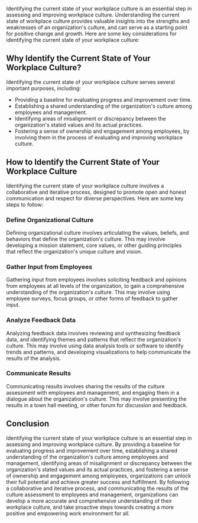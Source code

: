 
Identifying the current state of your workplace culture is an essential step in assessing and improving workplace culture. Understanding the current state of workplace culture provides valuable insights into the strengths and weaknesses of an organization's culture, and can serve as a starting point for positive change and growth. Here are some key considerations for identifying the current state of your workplace culture:

Why Identify the Current State of Your Workplace Culture?
---------------------------------------------------------

Identifying the current state of your workplace culture serves several important purposes, including:

- Providing a baseline for evaluating progress and improvement over time.
- Establishing a shared understanding of the organization's culture among employees and management.
- Identifying areas of misalignment or discrepancy between the organization's stated values and its actual practices.
- Fostering a sense of ownership and engagement among employees, by involving them in the process of evaluating and improving workplace culture.

How to Identify the Current State of Your Workplace Culture
-----------------------------------------------------------

Identifying the current state of your workplace culture involves a collaborative and iterative process, designed to promote open and honest communication and respect for diverse perspectives. Here are some key steps to follow:

### Define Organizational Culture

Defining organizational culture involves articulating the values, beliefs, and behaviors that define the organization's culture. This may involve developing a mission statement, core values, or other guiding principles that reflect the organization's unique culture and vision.

### Gather Input from Employees

Gathering input from employees involves soliciting feedback and opinions from employees at all levels of the organization, to gain a comprehensive understanding of the organization's culture. This may involve using employee surveys, focus groups, or other forms of feedback to gather input.

### Analyze Feedback Data

Analyzing feedback data involves reviewing and synthesizing feedback data, and identifying themes and patterns that reflect the organization's culture. This may involve using data analysis tools or software to identify trends and patterns, and developing visualizations to help communicate the results of the analysis.

### Communicate Results

Communicating results involves sharing the results of the culture assessment with employees and management, and engaging them in a dialogue about the organization's culture. This may involve presenting the results in a town hall meeting, or other forum for discussion and feedback.

Conclusion
----------

Identifying the current state of your workplace culture is an essential step in assessing and improving workplace culture. By providing a baseline for evaluating progress and improvement over time, establishing a shared understanding of the organization's culture among employees and management, identifying areas of misalignment or discrepancy between the organization's stated values and its actual practices, and fostering a sense of ownership and engagement among employees, organizations can unlock their full potential and achieve greater success and fulfillment. By following a collaborative and iterative process, and communicating the results of the culture assessment to employees and management, organizations can develop a more accurate and comprehensive understanding of their workplace culture, and take proactive steps towards creating a more positive and empowering work environment for all.
